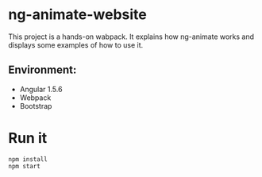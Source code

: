 # ng-animate-website

This project is a hands-on wabpack.
It explains how ng-animate works and displays some examples of how to use it.

## Environment:
- Angular 1.5.6
- Webpack
- Bootstrap

# Run it
```
npm install
npm start
```


